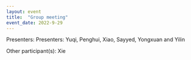 ```yaml
---
layout: event
title:  "Group meeting"
event_date: 2022-9-29
---
```


Presenters: Presenters: Yuqi, Penghui, Xiao, Sayyed, Yongxuan and Yilin

Other participant(s): Xie